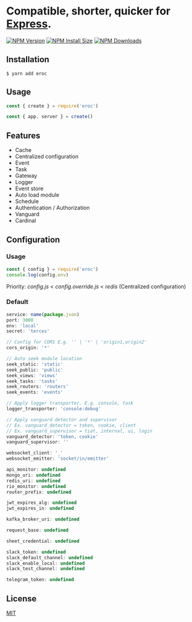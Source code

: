 # Compatible, shorter, quicker for [Express](https://github.com/expressjs/express).

[![NPM Version][npm-version-image]][npm-url]
[![NPM Install Size][npm-install-size-image]][npm-install-size-url]
[![NPM Downloads][npm-downloads-image]][npm-downloads-url]

## Installation

```console
$ yarn add eroc
```

## Usage

```js
const { create } = require('eroc')

const { app, server } = create()
```

## Features

- Cache
- Centralized configuration
- Event
- Task
- Gateway
- Logger
- Event store
- Auto load module
- Schedule
- Authentication / Authorization
- Vanguard
- Cardinal

## Configuration

### Usage

```javascript
const { config } = require('eroc')
console.log(config.env)
```

Priority: _config.js_ < _config.override.js_ < _redis_ (Centralized configuration)

### Default

```javascript
service: name(package.json)
port: 3000
env: 'local'
secret: 'terces'

// Config for CORS E.g. '' | '*' | 'origin1,origin2'
cors_origin: '*'

// Auto seek module location
seek_static: 'static'
seek_public: 'public'
seek_views: 'views'
seek_tasks: 'tasks'
seek_routers: 'routers'
seek_events: 'events'

// Apply logger transporter. E.g. console, task
logger_transporter: 'console:debug'

// Apply vanguard detector and supervisor
// Ex. vanguard_detector = token, cookie, client
// Ex. vanguard_supervisor = tiat, internal, ui, login
vanguard_detector: 'token, cookie'
vanguard_supervisor: ''

websocket_client: '_'
websocket_emitter: 'socket/in/emitter'

api_monitor: undefined
mongo_uri: undefined
redis_uri: undefined
rio_monitor: undefined
router_prefix: undefined

jwt_expires_alg: undefined
jwt_expires_in: undefined

kafka_broker_uri: undefined

request_base: undefined

sheet_credential: undefined

slack_token: undefined
slack_default_channel: undefined
slack_enable_local: undefined
slack_test_channel: undefined

telegram_token: undefined
```

## License

[MIT](LICENSE)

[npm-downloads-image]: https://badgen.net/npm/dm/eroc
[npm-downloads-url]: https://npmcharts.com/compare/eroc?minimal=true
[npm-install-size-image]: https://badgen.net/packagephobia/install/eroc
[npm-install-size-url]: https://packagephobia.com/result?p=eroc
[npm-url]: https://npmjs.org/package/eroc
[npm-version-image]: https://badgen.net/npm/v/eroc
